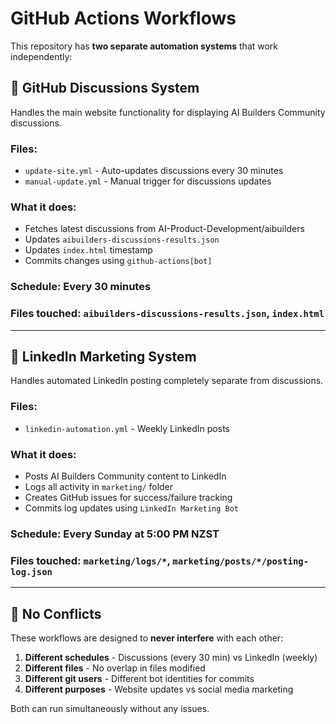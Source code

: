 # GitHub Actions Workflows

This repository has **two separate automation systems** that work independently:

## 📰 GitHub Discussions System
Handles the main website functionality for displaying AI Builders Community discussions.

### Files:
- `update-site.yml` - Auto-updates discussions every 30 minutes
- `manual-update.yml` - Manual trigger for discussions updates

### What it does:
- Fetches latest discussions from AI-Product-Development/aibuilders
- Updates `aibuilders-discussions-results.json`
- Updates `index.html` timestamp
- Commits changes using `github-actions[bot]`

### Schedule: Every 30 minutes
### Files touched: `aibuilders-discussions-results.json`, `index.html`

---

## 📱 LinkedIn Marketing System
Handles automated LinkedIn posting completely separate from discussions.

### Files:
- `linkedin-automation.yml` - Weekly LinkedIn posts

### What it does:
- Posts AI Builders Community content to LinkedIn
- Logs all activity in `marketing/` folder
- Creates GitHub issues for success/failure tracking
- Commits log updates using `LinkedIn Marketing Bot`

### Schedule: Every Sunday at 5:00 PM NZST
### Files touched: `marketing/logs/*`, `marketing/posts/*/posting-log.json`

---

## 🚫 No Conflicts
These workflows are designed to **never interfere** with each other:

1. **Different schedules** - Discussions (every 30 min) vs LinkedIn (weekly)
2. **Different files** - No overlap in files modified
3. **Different git users** - Different bot identities for commits
4. **Different purposes** - Website updates vs social media marketing

Both can run simultaneously without any issues.